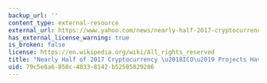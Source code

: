 ```yaml
---
backup_url: ''
content_type: external-resource
external_url: https://www.yahoo.com/news/nearly-half-2017-cryptocurrency-apos-194143739.html
has_external_license_warning: true
is_broken: false
license: https://en.wikipedia.org/wiki/All_rights_reserved
title: "Nearly Half of 2017 Cryptocurrency \u2018ICO\u2019 Projects Have Already Died"
uid: 79c5e8a6-850c-4833-8142-b52505829286
---
```

